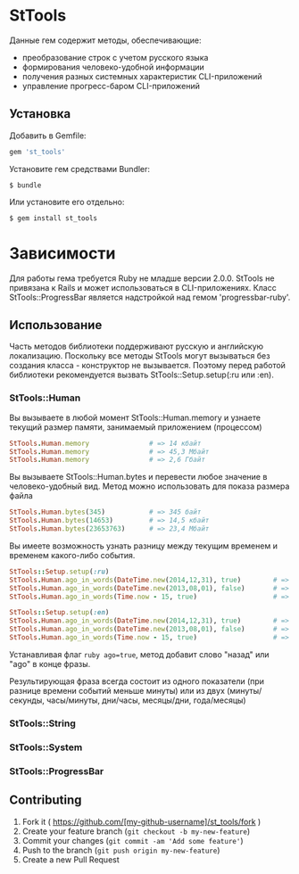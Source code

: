 # StTools

Данные гем содержит методы, обеспечивающие:
- преобразование строк с учетом русского языка
- формирования человеко-удобной информации
- получения разных системных характеристик CLI-приложений
- управление прогресс-баром CLI-приложений

## Установка

Добавить в Gemfile:

```ruby
gem 'st_tools'
```

Установите гем cредствами Bundler:

    $ bundle

Или установите его отдельно:

    $ gem install st_tools

# Зависимости

Для работы гема требуется Ruby не младше версии 2.0.0. StTools не привязана к Rails и может использоваться в CLI-приложениях.
 Класс StTools::ProgressBar является надстройкой над гемом 'progressbar-ruby'.

## Использование

Часть методов библиотеки поддерживают русскую и английскую локализацию.
Поскольку все методы StTools могут вызываться без создания класса - конструктор не вызывается.
Поэтому перед работой библиотеки рекомендуется вызвать StTools::Setup.setup(:ru или :en).

### StTools::Human

Вы вызываете в любой момент StTools::Human.memory и узнаете текущий размер памяти, занимаемый приложением (процессом)

```ruby
StTools.Human.memory               # => 14 кбайт
StTools.Human.memory               # => 45,3 Мбайт
StTools.Human.memory               # => 2,6 Гбайт
```

Вы вызываете StTools::Human.bytes и перевести любое значение в человеко-удобный вид. Метод можно использовать для показа размера файла

```ruby
StTools.Human.bytes(345)           # => 345 байт
StTools.Human.bytes(14653)         # => 14,5 кбайт
StTools.Human.bytes(23653763)      # => 23,4 Мбайт
```

Вы имеете возможность узнать разницу между текущим временем и временем какого-либо события.

```ruby
StTools::Setup.setup(:ru)
StTools.Human.ago_in_words(DateTime.new(2014,12,31), true)        # => 4 месяца 21 день назад
StTools.Human.ago_in_words(DateTime.new(2013,08,01), false)       # => 1 год 8 месяца
StTools.Human.ago_in_words(Time.now - 15, true)                   # => 15 секунд назад
```

```ruby
StTools::Setup.setup(:en)
StTools.Human.ago_in_words(DateTime.new(2014,12,31), true)        # => 4 months 21 days ago
StTools.Human.ago_in_words(DateTime.new(2013,08,01), false)       # => 1 year 8 months
StTools.Human.ago_in_words(Time.now - 15, true)                   # => 15 seconds ago
```

Устанавливая флаг ```ruby ago=true```, метод добавит слово "назад" или "ago" в конце фразы.

Результирующая фраза всегда состоит из одного показатели (при разнице времени событий меньше минуты) или из двух (минуты/секунды, часы/минуты, дни/часы, месяцы/дни, года/месяцы)

### StTools::String

### StTools::System

### StTools::ProgressBar


## Contributing

1. Fork it ( https://github.com/[my-github-username]/st_tools/fork )
2. Create your feature branch (`git checkout -b my-new-feature`)
3. Commit your changes (`git commit -am 'Add some feature'`)
4. Push to the branch (`git push origin my-new-feature`)
5. Create a new Pull Request

